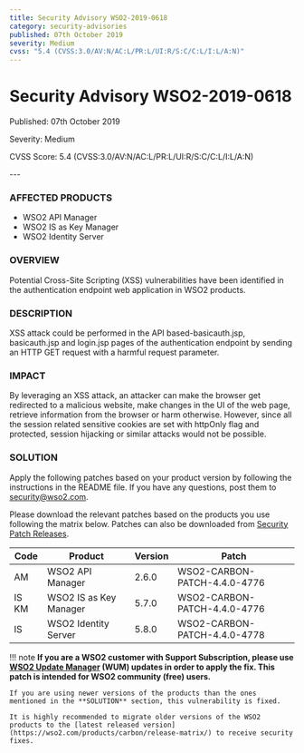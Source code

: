 ```yaml
---
title: Security Advisory WSO2-2019-0618
category: security-advisories
published: 07th October 2019
severity: Medium
cvss: "5.4 (CVSS:3.0/AV:N/AC:L/PR:L/UI:R/S:C/C:L/I:L/A:N)"
---
```


# Security Advisory WSO2-2019-0618

<p class="doc-version">Published: 07th October 2019</p>
<p class="doc-version">Severity: Medium</p>
<p class="doc-version">CVSS Score: 5.4 (CVSS:3.0/AV:N/AC:L/PR:L/UI:R/S:C/C:L/I:L/A:N)</p>
---

### AFFECTED PRODUCTS
* WSO2 API Manager
* WSO2 IS as Key Manager
* WSO2 Identity Server


### OVERVIEW
Potential Cross-Site Scripting (XSS) vulnerabilities have been identified in the authentication endpoint web application in WSO2 products.


### DESCRIPTION
XSS attack could be performed in the API based-basicauth.jsp, basicauth.jsp and login.jsp pages of the authentication endpoint by sending an HTTP GET request with a harmful request parameter.


### IMPACT
By leveraging an XSS attack, an attacker can make the browser get redirected to a malicious website, make changes in the UI of the web page, retrieve information from the browser or harm otherwise. However, since all the session related sensitive cookies are set with httpOnly flag and protected, session hijacking or similar attacks would not be possible.


### SOLUTION
Apply the following patches based on your product version by following the instructions in the README file. If you have any questions, post them to <security@wso2.com>.

Please download the relevant patches based on the products you use following the matrix below. Patches can also be downloaded from [Security Patch Releases](https://wso2.com/security-patch-releases/).


| **Code** | **Product**            | **Version** | **Patch**                    |
| -------- | ---------------------- | ----------- | ---------------------------- |
| AM       | WSO2 API Manager       | 2.6.0       | WSO2-CARBON-PATCH-4.4.0-4776 |
| IS KM    | WSO2 IS as Key Manager | 5.7.0       | WSO2-CARBON-PATCH-4.4.0-4776 |
| IS       | WSO2 Identity Server   | 5.8.0       | WSO2-CARBON-PATCH-4.4.0-4778 |


!!! note
    **If you are a WSO2 customer with Support Subscription, please use [WSO2 Update Manager](https://wso2.com/updates/wum) (WUM) updates in order to apply the fix. This patch is intended for WSO2 community (free) users.**

    If you are using newer versions of the products than the ones mentioned in the **SOLUTION** section, this vulnerability is fixed.

    It is highly recommended to migrate older versions of the WSO2 products to the [latest released version](https://wso2.com/products/carbon/release-matrix/) to receive security fixes.

